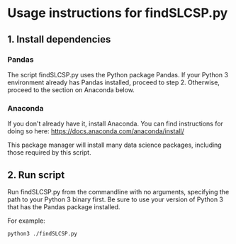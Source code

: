# Usage instructions for findSLCSP.py

## 1. Install dependencies

### Pandas
The script findSLCSP.py uses the Python package Pandas. If your Python 3 environment already has Pandas installed, proceed to step 2. Otherwise, proceed to the section on Anaconda below.

### Anaconda

If you don't already have it, install Anaconda. You can find instructions for doing so here:
https://docs.anaconda.com/anaconda/install/

This package manager will install many data science packages, including those required by this script.

## 2. Run script

Run findSLCSP.py from the commandline with no arguments, specifying the path to your Python 3 binary first. Be sure to use your version of Python 3 that has the Pandas package installed.

For example:
```
python3 ./findSLCSP.py
```
